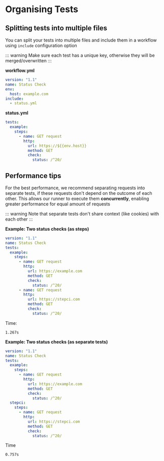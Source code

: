 # Organising Tests

## Splitting tests into multiple files

You can split your tests into multiple files and include them in a workflow using `include` configuration option

::: warning
Make sure each test has a unique key, otherwise they will be merged/overwritten
:::

**workflow.yml**

```yaml
version: "1.1"
name: Status Check
env:
  host: example.com
include:
  - status.yml
```

**status.yml**

```yaml
tests:
  example:
    steps:
      - name: GET request
        http:
          url: https://${{env.host}}
          method: GET
          check:
            status: /^20/
```

## Performance tips

For the best performance, we recommend separating requests into separate tests, if these requests don't depend on the outcome of each other. This allows our runner to execute them **concurrently**, enabling greater performance for equal amount of requests

::: warning
Note that separate tests don't share context (like cookies) with each other
:::

**Example: Two status checks (as steps)**

```yaml
version: "1.1"
name: Status Check
tests:
  example:
    steps:
      - name: GET request
        http:
          url: https://example.com
          method: GET
          check:
            status: /^20/
      - name: GET request
        http:
          url: https://stepci.com
          method: GET
          check:
            status: /^20/
```

Time:

```
1.267s
```

**Example: Two status checks (as separate tests)**

```yaml
version: "1.1"
name: Status Check
tests:
  example:
    steps:
      - name: GET request
        http:
          url: https://example.com
          method: GET
          check:
            status: /^20/
  stepci:
    steps:
      - name: GET request
        http:
          url: https://stepci.com
          method: GET
          check:
            status: /^20/
```

Time

```
0.757s
```
